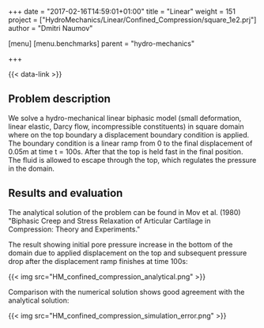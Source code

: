 +++
date = "2017-02-16T14:59:01+01:00"
title = "Linear"
weight = 151
project = ["HydroMechanics/Linear/Confined_Compression/square_1e2.prj"]
author = "Dmitri Naumov"

[menu]
  [menu.benchmarks]
    parent = "hydro-mechanics"

+++

{{< data-link >}}

## Problem description

We solve a hydro-mechanical linear biphasic model (small deformation, linear elastic, Darcy flow, incompressible constituents) in square domain where on the top boundary a displacement boundary condition is applied. The boundary condition is a linear ramp from 0 to the final displacement of 0.05m at time t = 100s. After that the top is held fast in the final position. The fluid is allowed to escape through the top, which regulates the pressure in the domain.

## Results and evaluation

The analytical solution of the problem can be found in Mov et al. (1980) "Biphasic Creep and Stress Relaxation of Articular Cartilage in Compression: Theory and Experiments."

The result showing initial pore pressure increase in the bottom of the domain due to applied displacement on the top and subsequent pressure drop after the displacement ramp finishes at time 100s:

{{< img src="HM_confined_compression_analytical.png" >}}

Comparison with the numerical solution shows good agreement with the analytical solution:

{{< img src="HM_confined_compression_simulation_error.png" >}}
